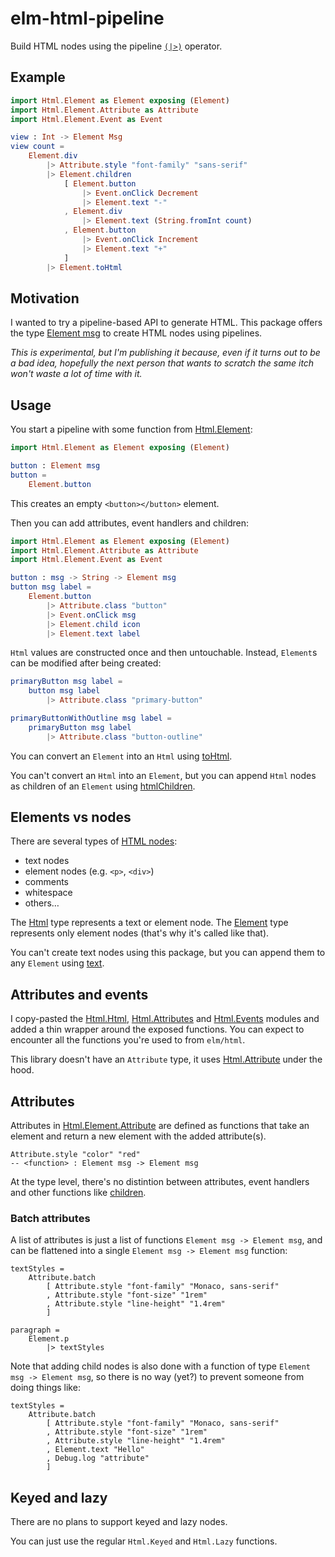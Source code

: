 # elm-html-pipeline

Build HTML nodes using the pipeline [`(|>)`](http://package.elm-lang.org/packages/elm-lang/core/3.0.0/Basics#|>)
operator.

## Example

```elm
import Html.Element as Element exposing (Element)
import Html.Element.Attribute as Attribute
import Html.Element.Event as Event

view : Int -> Element Msg
view count =
    Element.div
        |> Attribute.style "font-family" "sans-serif"
        |> Element.children
            [ Element.button
                |> Event.onClick Decrement
                |> Element.text "-"
            , Element.div
                |> Element.text (String.fromInt count)
            , Element.button
                |> Event.onClick Increment
                |> Element.text "+"
            ]
        |> Element.toHtml
```

## Motivation

I wanted to try a pipeline-based API to generate HTML.
This package offers the type [Element msg](Html.Element#Element) to create HTML
nodes using pipelines.

_This is experimental, but I'm publishing it because, even if it turns out to be a bad idea,
hopefully the next person that wants to scratch the same itch won't waste a lot of time with it._


## Usage

You start a pipeline with some function from [Html.Element](Html.Element):

```elm
import Html.Element as Element exposing (Element)

button : Element msg
button =
    Element.button
```

This creates an empty `<button></button>` element.

Then you can add attributes, event handlers and children:

```elm
import Html.Element as Element exposing (Element)
import Html.Element.Attribute as Attribute
import Html.Element.Event as Event

button : msg -> String -> Element msg
button msg label =
    Element.button
        |> Attribute.class "button"
        |> Event.onClick msg
        |> Element.child icon
        |> Element.text label
```

`Html` values are constructed once and then untouchable.
Instead, `Element`s can be modified after being created:

```elm
primaryButton msg label =
    button msg label
        |> Attribute.class "primary-button"

primaryButtonWithOutline msg label =
    primaryButton msg label
        |> Attribute.class "button-outline"
```

You can convert an `Element` into an `Html` using [toHtml](Html.Element#toHtml).

You can't convert an `Html` into an `Element`, but you can append `Html` nodes as children of an
`Element` using [htmlChildren](Html.Element#htmlChildren).

## Elements vs nodes

There are several types of [HTML nodes](https://developer.mozilla.org/en-US/docs/Web/API/Node/nodeType):

- text nodes
- element nodes (e.g. `<p>`, `<div>`)
- comments
- whitespace
- others…

The [Html](https://package.elm-lang.org/packages/elm/html/latest/Html#Html)
type represents a text or element node. The [Element](Html.Element#Element) type represents
only element nodes (that's why it's called like that).

You can't create text nodes using this package, but you can append them to any `Element`
using [text](Html.Element#text).

## Attributes and events

I copy-pasted the [Html.Html](https://package.elm-lang.org/packages/elm/html/latest/Html),
[Html.Attributes](https://package.elm-lang.org/packages/elm/html/latest/Html-Attributes)
and [Html.Events](https://package.elm-lang.org/packages/elm/html/latest/Html-Events) modules and
added a thin wrapper around the exposed functions. You can expect to encounter all the functions
you're used to from `elm/html`.

This library doesn't have an `Attribute` type, it uses
[Html.Attribute](https://package.elm-lang.org/packages/elm/html/latest/Html#Attribute) under
the hood.

## Attributes

Attributes in [Html.Element.Attribute](Html.Element.Attribute) are defined as functions
that take an element and return a new element with the added attribute(s).

```
Attribute.style "color" "red"
-- <function> : Element msg -> Element msg
```

At the type level, there's no distintion between attributes, event handlers and other
functions like [children](Html.Element.children).

### Batch attributes

A list of attributes is just a list of functions `Element msg -> Element msg`, and can be
flattened into a single `Element msg -> Element msg` function:

```
textStyles =
    Attribute.batch
        [ Attribute.style "font-family" "Monaco, sans-serif"
        , Attribute.style "font-size" "1rem"
        , Attribute.style "line-height" "1.4rem"
        ]

paragraph =
    Element.p
        |> textStyles

```

Note that adding child nodes is also done with a function of type `Element msg -> Element msg`,
so there is no way (yet?) to prevent someone from doing things like:

```
textStyles =
    Attribute.batch
        [ Attribute.style "font-family" "Monaco, sans-serif"
        , Attribute.style "font-size" "1rem"
        , Attribute.style "line-height" "1.4rem"
        , Element.text "Hello"
        , Debug.log "attribute"
        ]
```


## Keyed and lazy

There are no plans to support keyed and lazy nodes.

You can just use the regular `Html.Keyed` and `Html.Lazy` functions.

